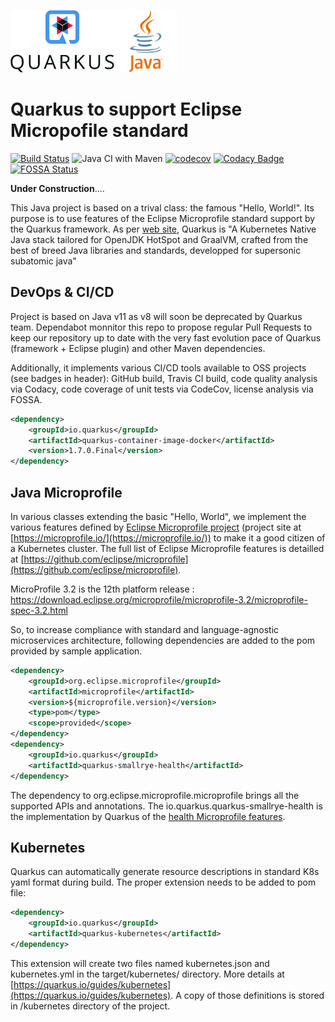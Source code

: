 <img src="img/quarkus_logo_vertical_rgb_600px_default.png" height="100"><img src="img/java-logo.png" height="100"> 

# Quarkus to support Eclipse Micropofile standard

[![Build Status](https://travis-ci.org/didier-durand/quarkus-for-eclipse-microprofile.svg?branch=master)](https://travis-ci.org/didier-durand/quarkus-for-eclipse-microprofile) 
![Java CI with Maven](https://github.com/didier-durand/quarkus-for-eclipse-microprofile/workflows/Java%20CI%20with%20Maven/badge.svg) 
[![codecov](https://codecov.io/gh/didier-durand/quarkus-for-eclipse-microprofile/branch/master/graph/badge.svg)](https://codecov.io/gh/didier-durand/quarkus-for-eclipse-microprofile) 
[![Codacy Badge](https://api.codacy.com/project/badge/Grade/d5b2b1f3514d426e9c93526787c9212d)](https://app.codacy.com/manual/didier-durand/quarkus-for-eclipse-microprofile?utm_source=github.com&utm_medium=referral&utm_content=didier-durand/quarkus-for-eclipse-microprofile&utm_campaign=Badge_Grade_Dashboard) 
[![FOSSA Status](https://app.fossa.com/api/projects/git%2Bgithub.com%2Fdidier-durand%2Fquarkus-for-eclipse-microprofile.svg?type=shield)](https://app.fossa.com/projects/git%2Bgithub.com%2Fdidier-durand%2Fquarkus-for-eclipse-microprofile?ref=badge_shield)

**Under Construction**....

This Java project is based on a trival class: the famous "Hello, World!". Its purpose is to use features of the Eclipse Microprofile standard 
support by the Quarkus framework. As per [web site](https://quarkus.io/), Quarkus is "A Kubernetes Native Java stack tailored 
for OpenJDK HotSpot and GraalVM, crafted from the best of breed Java libraries and standards, developped for supersonic subatomic java"

## DevOps & CI/CD 

Project is based on Java v11 as v8 will soon be deprecated by Quarkus team. Dependabot monnitor this repo to propose regular Pull Requests to keep our repository up to date with the very fast evolution pace of Quarkus (framework + Eclipse plugin) and other Maven dependencies.

Additionally, it implements various CI/CD tools available to OSS projects (see badges in header): GitHub build, Travis CI build, code quality analysis via Codacy, code coverage of unit tests via CodeCov, license analysis via FOSSA.

```xml
<dependency>
    <groupId>io.quarkus</groupId>
    <artifactId>quarkus-container-image-docker</artifactId>
    <version>1.7.0.Final</version>
</dependency>
```
## Java Microprofile

In various classes extending the basic "Hello, World", we implement the various features defined by 
[Eclipse Microprofile project](https://projects.eclipse.org/projects/technology.microprofile) (project site at [https://microprofile.io/](https://microprofile.io/)) 
to make it a good citizen of a Kubernetes cluster. The full list of Eclipse Microprofile features is detailled at [https://github.com/eclipse/microprofile](https://github.com/eclipse/microprofile). 

MicroProfile 3.2 is the 12th platform release : https://download.eclipse.org/microprofile/microprofile-3.2/microprofile-spec-3.2.html

So, to increase compliance with standard and language-agnostic microservices architecture, following dependencies are added to the pom provided by 
sample application.

```xml
<dependency>
	<groupId>org.eclipse.microprofile</groupId>
	<artifactId>microprofile</artifactId>
	<version>${microprofile.version}</version>
	<type>pom</type>
	<scope>provided</scope>
</dependency>
<dependency>
	<groupId>io.quarkus</groupId>
	<artifactId>quarkus-smallrye-health</artifactId>
</dependency>
```

The dependency to org.eclipse.microprofile.microprofile brings all the supported APIs and annotations. The io.quarkus.quarkus-smallrye-health is the implementation by Quarkus of the [health Microprofile features](https://github.com/eclipse/microprofile-health).

## Kubernetes

Quarkus can automatically generate resource descriptions in standard K8s yaml format during build. The proper extension needs to be added to pom file:

```xml
<dependency>
    <groupId>io.quarkus</groupId>
    <artifactId>quarkus-kubernetes</artifactId>
</dependency>
```

This extension will create two files named kubernetes.json and kubernetes.yml in the target/kubernetes/ directory. More details at [https://quarkus.io/guides/kubernetes](https://quarkus.io/guides/kubernetes). A copy of those definitions is stored in /kubernetes directory of the project.